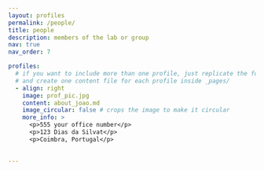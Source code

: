 ```yaml
---
layout: profiles
permalink: /people/
title: people
description: members of the lab or group
nav: true
nav_order: 7

profiles:
  # if you want to include more than one profile, just replicate the following block
  # and create one content file for each profile inside _pages/
  - align: right
    image: prof_pic.jpg
    content: about_joao.md
    image_circular: false # crops the image to make it circular
    more_info: >
      <p>555 your office number</p>
      <p>123 Dias da Silvat</p>
      <p>Coimbra, Portugal</p>

    
---
```

